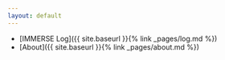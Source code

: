 ```yaml
---
layout: default
---
```


* [IMMERSE Log]({{ site.baseurl }}{% link _pages/log.md %})
* [About]({{ site.baseurl }}{% link _pages/about.md %})